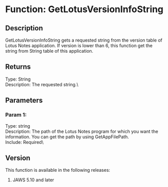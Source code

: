 # Function: GetLotusVersionInfoString

## Description

GetLotusVersionInfoString gets a requested string from the version table
of Lotus Notes application. If version is lower than 6, this function
get the string from String table of this application.

## Returns

Type: String\
Description: The requested string.\

## Parameters

### Param 1:

Type: string\
Description: The path of the Lotus Notes program for which you want the
information. You can get the path by using GetAppFilePath.\
Include: Required\

## Version

This function is available in the following releases:

1.  JAWS 5.10 and later
